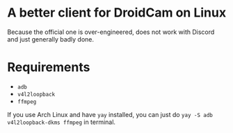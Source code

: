 # A better client for DroidCam on Linux
Because the official one is over-engineered, does not work with Discord and just generally badly done.

# Requirements
+ `adb`
+ `v4l2loopback`
+ `ffmpeg`

If you use Arch Linux and have `yay` installed, you can just do `yay -S adb v4l2loopback-dkms ffmpeg` in terminal.
